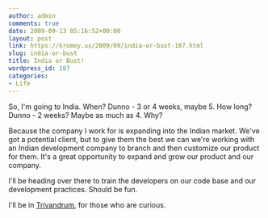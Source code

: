 ```yaml
---
author: admin
comments: true
date: 2009-09-13 05:16:52+00:00
layout: post
link: https://kromey.us/2009/09/india-or-bust-187.html
slug: india-or-bust
title: India or Bust!
wordpress_id: 187
categories:
- Life
---
```


So, I'm going to India. When? Dunno - 3 or 4 weeks, maybe 5. How long? Dunno - 2 weeks? Maybe as much as 4. Why?

Because the company I work for is expanding into the Indian market. We've got a potential client, but to give them the best we can we're working with an Indian development company to branch and then customize our product for them. It's a great opportunity to expand and grow our product and our company.

I'll be heading over there to train the developers on our code base and our development practices. Should be fun.

I'll be in [Trivandrum](http://maps.google.com/maps?hl=en&rlz=1C1GGLS_enUS291US303&resnum=0&q=trivandrum&um=1&ie=UTF-8&split=0&gl=us), for those who are curious.
